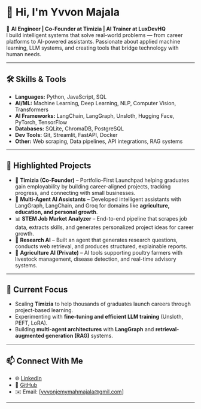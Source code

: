 # 👋 Hi, I'm Yvvon Majala  

🚀 **AI Engineer | Co-Founder at Timizia | AI Trainer at LuxDevHQ**  
I build intelligent systems that solve real-world problems — from career platforms to AI-powered assistants. Passionate about applied machine learning, LLM systems, and creating tools that bridge technology with human needs.  

---

## 🛠️ Skills & Tools  

- **Languages:** Python, JavaScript, SQL  
- **AI/ML:** Machine Learning, Deep Learning, NLP, Computer Vision, Transformers  
- **AI Frameworks:** LangChain, LangGraph, Unsloth, Hugging Face, PyTorch, TensorFlow  
- **Databases:** SQLite, ChromaDB, PostgreSQL  
- **Dev Tools:** Git, Streamlit, FastAPI, Docker  
- **Other:** Web scraping, Data pipelines, API integrations, RAG systems  

---

## 📌 Highlighted Projects  

- 🚀 **Timizia (Co-Founder)** – Portfolio-First Launchpad helping graduates gain employability by building career-aligned projects, tracking progress, and connecting with small businesses.  
- 🤖 **Multi-Agent AI Assistants** – Developed intelligent assistants with LangGraph, LangChain, and Groq for domains like **agriculture, education, and personal growth**.  
- 📊 **STEM Job Market Analyzer** – End-to-end pipeline that scrapes job data, extracts skills, and generates personalized project ideas for career growth.  
- 🧠 **Research AI** – Built an agent that generates research questions, conducts web retrieval, and produces structured, explainable reports.  
- 🐓 **Agriculture AI (Private)** – AI tools supporting poultry farmers with livestock management, disease detection, and real-time advisory systems.  

---

## 🌱 Current Focus  

- Scaling **Timizia** to help thousands of graduates launch careers through project-based learning.  
- Experimenting with **fine-tuning and efficient LLM training** (Unsloth, PEFT, LoRA).  
- Building **multi-agent architectures** with **LangGraph** and **retrieval-augmented generation (RAG)** systems.  

---

## 📫 Connect With Me  

- 🌐 [LinkedIn](#)  
- 🐙 [GitHub](https://github.com/YvvonMajala)  
- ✉️ Email: [yvvonjemymahmajala@gmil.com]  

---
